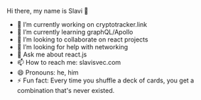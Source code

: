  Hi there, my name is Slavi 👋

- 🔭 I’m currently working on cryptotracker.link
- 🌱 I’m currently learning graphQL/Apollo
- 👯 I’m looking to collaborate on react projects
- 🤔 I’m looking for help with networking
- 💬 Ask me about react.js
- 📫 How to reach me: slavisvec.com
- 😄 Pronouns: he, him
- ⚡ Fun fact: Every time you shuffle a deck of cards, you get a combination that's never existed.


